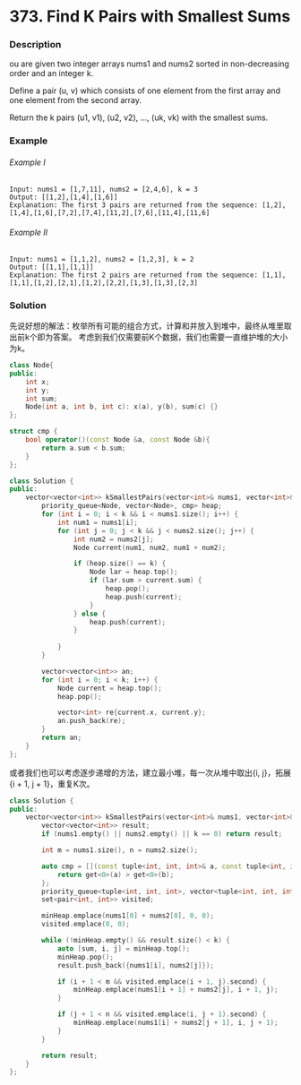 # 373. Find K Pairs with Smallest Sums

### Description

ou are given two integer arrays nums1 and nums2 sorted in non-decreasing order and an integer k.

Define a pair (u, v) which consists of one element from the first array and one element from the second array.

Return the k pairs (u1, v1), (u2, v2), ..., (uk, vk) with the smallest sums.

### Example 

###### Example I

```
Input: nums1 = [1,7,11], nums2 = [2,4,6], k = 3
Output: [[1,2],[1,4],[1,6]]
Explanation: The first 3 pairs are returned from the sequence: [1,2],[1,4],[1,6],[7,2],[7,4],[11,2],[7,6],[11,4],[11,6]
```

###### Example II

```
Input: nums1 = [1,1,2], nums2 = [1,2,3], k = 2
Output: [[1,1],[1,1]]
Explanation: The first 2 pairs are returned from the sequence: [1,1],[1,1],[1,2],[2,1],[1,2],[2,2],[1,3],[1,3],[2,3]
```

### Solution

先说好想的解法：枚举所有可能的组合方式，计算和并放入到堆中，最终从堆里取出前k个即为答案。
考虑到我们仅需要前K个数据，我们也需要一直维护堆的大小为k。

```c++
class Node{
public:
    int x;
    int y;
    int sum;
    Node(int a, int b, int c): x(a), y(b), sum(c) {}
};

struct cmp {
    bool operator()(const Node &a, const Node &b){
       	return a.sum < b.sum;
    }
};

class Solution {
public:
    vector<vector<int>> kSmallestPairs(vector<int>& nums1, vector<int>& nums2, int k) {
        priority_queue<Node, vector<Node>, cmp> heap;
        for (int i = 0; i < k && i < nums1.size(); i++) {
            int num1 = nums1[i];
            for (int j = 0; j < k && j < nums2.size(); j++) {
                int num2 = nums2[j];
                Node current(num1, num2, num1 + num2);

                if (heap.size() == k) {
                    Node lar = heap.top();
                    if (lar.sum > current.sum) {
                        heap.pop();
                        heap.push(current);
                    }
                } else {
                    heap.push(current);
                }
                
            }
        }

        vector<vector<int>> an;
        for (int i = 0; i < k; i++) {
            Node current = heap.top();
            heap.pop();

            vector<int> re{current.x, current.y};
            an.push_back(re);
        }
        return an;
    }
};
```

或者我们也可以考虑逐步递增的方法，建立最小堆，每一次从堆中取出{i, j}，拓展{i + 1, j + 1}，重复K次。

```c++
class Solution {
public:
    vector<vector<int>> kSmallestPairs(vector<int>& nums1, vector<int>& nums2, int k) {
        vector<vector<int>> result;
        if (nums1.empty() || nums2.empty() || k == 0) return result;

        int m = nums1.size(), n = nums2.size();

        auto cmp = [](const tuple<int, int, int>& a, const tuple<int, int, int>& b) {
            return get<0>(a) > get<0>(b);
        };
        priority_queue<tuple<int, int, int>, vector<tuple<int, int, int>>, decltype(cmp)> minHeap(cmp);
        set<pair<int, int>> visited;

        minHeap.emplace(nums1[0] + nums2[0], 0, 0);
        visited.emplace(0, 0);

        while (!minHeap.empty() && result.size() < k) {
            auto [sum, i, j] = minHeap.top();
            minHeap.pop();
            result.push_back({nums1[i], nums2[j]});

            if (i + 1 < m && visited.emplace(i + 1, j).second) {
                minHeap.emplace(nums1[i + 1] + nums2[j], i + 1, j);
            }

            if (j + 1 < n && visited.emplace(i, j + 1).second) {
                minHeap.emplace(nums1[i] + nums2[j + 1], i, j + 1);
            }
        }

        return result;
    }
};
```